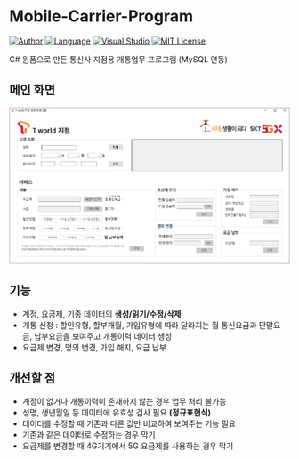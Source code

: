 # Mobile-Carrier-Program
[![Author](https://img.shields.io/badge/author-taegeon-red?style=flat-square)]( https://github.com/taegeon-ryan ) [![Language](https://img.shields.io/badge/language-C%23-green?style=flat-square)]() [![Visual Studio](https://img.shields.io/badge/tools-Visual%20Studio,%20MySQL-green?style=flat-square)]() [![MIT License](https://img.shields.io/badge/license-MIT%20License-blue?style=flat-square)]( https://opensource.org/licenses/MIT )

C# 윈폼으로 만든 통신사 지점용 개통업무 프로그램 (MySQL 연동)

## 메인 화면
[![Main Image](./WinFormTest_Telecom/Form1_img.PNG)]()

## 기능
- 계정, 요금제, 기종 데이터의 **생성/읽기/수정/삭제**
- 개통 신청 : 할인유형, 할부개월, 가입유형에 따라 달라지는 월 통신요금과 단말요금, 납부요금을 보여주고 개통이력 데이터 생성
- 요금제 변경, 명의 변경, 가입 해지, 요금 납부

## 개선할 점
- 계정이 없거나 개통이력이 존재하지 않는 경우 업무 처리 불가능
- 성명, 생년월일 등 데이터에 유효성 검사 필요 **(정규표현식)**
- 데이터를 수정할 때 기존과 다른 값만 비교하여 보여주는 기능 필요
- 기존과 같은 데이터로 수정하는 경우 막기
- 요금제를 변경할 때 4G기기에서 5G 요금제를 사용하는 경우 막기

